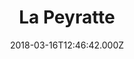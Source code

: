 ---
date: 2018-03-16T12:46:42.000Z
title: La Peyratte
latitude: 46.673369545641016
longitude: -0.14280237728233144
category: checkin
---